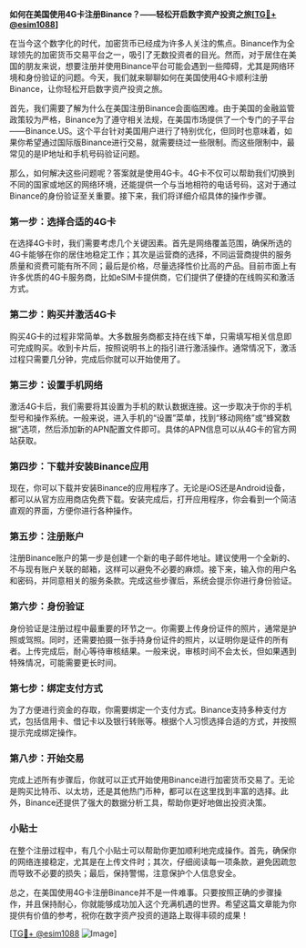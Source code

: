 **如何在美国使用4G卡注册Binance？——轻松开启数字资产投资之旅[[TG💪+ @esim1088](https://t.me/s/esim1088)]**

在当今这个数字化的时代，加密货币已经成为许多人关注的焦点。Binance作为全球领先的加密货币交易平台之一，吸引了无数投资者的目光。然而，对于居住在美国的朋友来说，想要注册并使用Binance平台可能会遇到一些障碍，尤其是网络环境和身份验证的问题。今天，我们就来聊聊如何在美国使用4G卡顺利注册Binance，让你轻松开启数字资产投资之旅。

首先，我们需要了解为什么在美国注册Binance会面临困难。由于美国的金融监管政策较为严格，Binance为了遵守相关法规，在美国市场提供了一个专门的子平台——Binance.US。这个平台针对美国用户进行了特别优化，但同时也意味着，如果你希望通过国际版Binance进行交易，就需要绕过一些限制。而这些限制中，最常见的是IP地址和手机号码验证问题。

那么，如何解决这些问题呢？答案就是使用4G卡。4G卡不仅可以帮助我们切换到不同的国家或地区的网络环境，还能提供一个与当地相符的电话号码，这对于通过Binance的身份验证至关重要。接下来，我们将详细介绍具体的操作步骤。

### 第一步：选择合适的4G卡

在选择4G卡时，我们需要考虑几个关键因素。首先是网络覆盖范围，确保所选的4G卡能够在你的居住地稳定工作；其次是运营商的选择，不同运营商提供的服务质量和资费可能有所不同；最后是价格，尽量选择性价比高的产品。目前市面上有许多优质的4G卡服务商，比如eSIM卡提供商，它们提供了便捷的在线购买和激活方式。

### 第二步：购买并激活4G卡

购买4G卡的过程非常简单。大多数服务商都支持在线下单，只需填写相关信息即可完成购买。收到卡片后，按照说明书上的指引进行激活操作。通常情况下，激活过程只需要几分钟，完成后你就可以开始使用了。

### 第三步：设置手机网络

激活4G卡后，我们需要将其设置为手机的默认数据连接。这一步取决于你的手机型号和操作系统。一般来说，进入手机的“设置”菜单，找到“移动网络”或“蜂窝数据”选项，然后添加新的APN配置文件即可。具体的APN信息可以从4G卡的官方网站获取。

### 第四步：下载并安装Binance应用

现在，你可以下载并安装Binance的应用程序了。无论是iOS还是Android设备，都可以从官方应用商店免费下载。安装完成后，打开应用程序，你会看到一个简洁直观的界面，方便你进行各种操作。

### 第五步：注册账户

注册Binance账户的第一步是创建一个新的电子邮件地址。建议使用一个全新的、不与现有账户关联的邮箱，这样可以避免不必要的麻烦。接下来，输入你的用户名和密码，并同意相关的服务条款。完成这些步骤后，系统会提示你进行身份验证。

### 第六步：身份验证

身份验证是注册过程中最重要的环节之一。你需要上传身份证件的照片，通常是护照或驾照。同时，还需要拍摄一张手持身份证件的照片，以证明你是证件的所有者。上传完成后，耐心等待审核结果。一般来说，审核时间不会太长，但如果遇到特殊情况，可能需要更长时间。

### 第七步：绑定支付方式

为了方便进行资金的存取，你需要绑定一个支付方式。Binance支持多种支付方式，包括信用卡、借记卡以及银行转账等。根据个人习惯选择合适的方式，并按照提示完成绑定操作。

### 第八步：开始交易

完成上述所有步骤后，你就可以正式开始使用Binance进行加密货币交易了。无论是购买比特币、以太坊，还是其他热门币种，都可以在这里找到丰富的选择。此外，Binance还提供了强大的数据分析工具，帮助你更好地做出投资决策。

### 小贴士

在整个注册过程中，有几个小贴士可以帮助你更加顺利地完成操作。首先，确保你的网络连接稳定，尤其是在上传文件时；其次，仔细阅读每一项条款，避免因疏忽而导致不必要的损失；最后，保持警惕，注意保护个人信息安全。

总之，在美国使用4G卡注册Binance并不是一件难事。只要按照正确的步骤操作，并且保持耐心，你就能够成功加入这个充满机遇的世界。希望这篇文章能为你提供有价值的参考，祝你在数字资产投资的道路上取得丰硕的成果！

[[TG💪+ @esim1088](https://t.me/s/esim1088) ![Image](https://i.postimg.cc/4NQfJmqS/Snipaste-2025-05-13-00-14-12.png)]